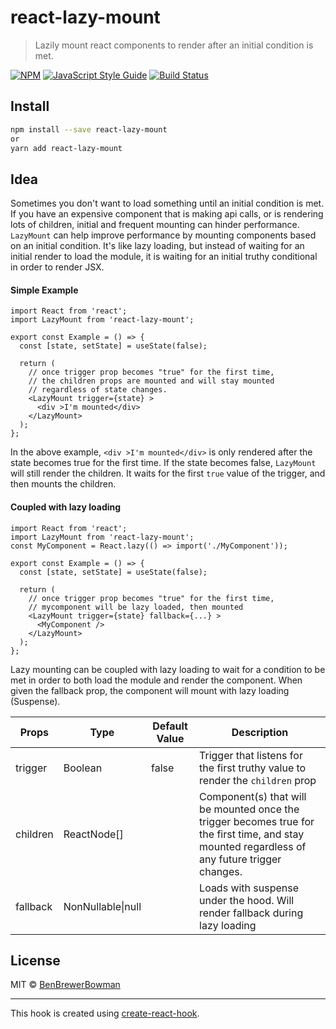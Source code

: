# react-lazy-mount

> Lazily mount react components to render after an initial condition is met.

[![NPM](https://img.shields.io/npm/v/react-lazy-mount.svg)](https://www.npmjs.com/package/react-lazy-mount) [![JavaScript Style Guide](https://img.shields.io/badge/code_style-standard-brightgreen.svg)](https://standardjs.com)
[![Build Status](https://travis-ci.org/BenBrewerBowman/react-lazy-mount.svg?branch=master)](https://travis-ci.org/BenBrewerBowman/react-lazy-mount)

## Install

```bash
npm install --save react-lazy-mount
or 
yarn add react-lazy-mount
```

## Idea 

Sometimes you don't want to load something until an initial condition is met. If you have an expensive component that is making api calls, or is rendering lots of children, initial and frequent mounting can hinder performance. `LazyMount` can help improve performance by mounting components based on an initial condition. It's like lazy loading, but instead of waiting for an initial render to load the module, it is waiting for an initial truthy conditional in order to render JSX.

#### Simple Example
```tsx
import React from 'react';
import LazyMount from 'react-lazy-mount';

export const Example = () => {
  const [state, setState] = useState(false);

  return (
    // once trigger prop becomes "true" for the first time, 
    // the children props are mounted and will stay mounted 
    // regardless of state changes.
    <LazyMount trigger={state} >
      <div >I'm mounted</div>
    </LazyMount>
  );
};
```

In the above example, `<div >I'm mounted</div>` is only rendered after the state becomes true for the first time. If the state becomes false, `LazyMount` will still render the children. It waits for the first `true` value of the trigger, and then mounts the children.

#### Coupled with lazy loading
```tsx
import React from 'react';
import LazyMount from 'react-lazy-mount';
const MyComponent = React.lazy(() => import('./MyComponent'));

export const Example = () => {
  const [state, setState] = useState(false);

  return (
    // once trigger prop becomes "true" for the first time, 
    // mycomponent will be lazy loaded, then mounted
    <LazyMount trigger={state} fallback={...} >
      <MyComponent />
    </LazyMount>
  );
};
```

Lazy mounting can be coupled with lazy loading to wait for a condition to be met in order to both load the module and render the component. When given the fallback prop, the component will mount with lazy loading (Suspense). 

| Props | Type | Default Value | Description 
| ----------- | ----------- | ------- | --------
| trigger | Boolean | false | Trigger that listens for the first truthy value to render the `children` prop
| children | ReactNode[] | | Component(s) that will be mounted once the trigger becomes true for the first time, and stay mounted regardless of any future trigger changes.
| fallback | NonNullable<ReactNode>\|null | | Loads with suspense under the hood. Will render fallback during lazy loading

## License

MIT © [BenBrewerBowman](https://github.com/BenBrewerBowman)

---

This hook is created using [create-react-hook](https://github.com/hermanya/create-react-hook).
